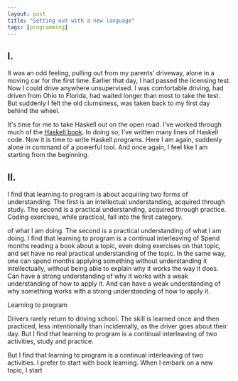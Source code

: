 ```yaml
---
layout: post
title: "Setting out with a new language"
tags: [programming]
---
```


## I.

It was an odd feeling, pulling out from my parents' driveway, alone in a moving 
car for the first time.
Earlier that day, I had passed the licensing test.
Now I could drive anywhere unsupervised.
I was comfortable driving, had driven from Ohio to Florida, had waited longer 
than most to take the test.
But suddenly I felt the old clumsiness, was taken back to my first day behind 
the wheel.

It's time for me to take Haskell out on the open road.
I've worked through much of the [Haskell book](http://haskellbook.com/).
In doing so, I've written many lines of Haskell code.
Now it is time to write Haskell programs.
Here I am again, suddenly alone in command of a powerful tool. 
And once again, I feel like I am starting from the beginning.

## II.

I find that learning to program is about acquiring two forms of understanding.
The first is an intellectual understanding, acquired through study.
The second is a practical understanding, acquired through practice.
Coding exercises, while practical, fall into the first category.

of what I am doing.
The second is a practical understanding of what I am doing.
I find that learning to program is a continual interleaving of 
Spend months reading a book about a topic, even doing exercises on that topic, 
and set have no real practical understanding of the topic.
In the same way, one can spend months applying something without understanding it
intellectually, without being able to explain why it works the way it does.
Can have a strong understanding of why it works with a weak understanding of how
to apply it.
And can have a weak understanding of why something works with a strong understanding
of how to apply it.

Learning to program 

Drivers rarely return to driving school.
The skill is learned once and then practiced, less intentionally than 
incidentally, as the driver goes about their day.
But I find that learning to program is a continual interleaving of two 
activities, study and practice.

But I find that learning to program is a continual interleaving of two 
activities.
I prefer to start with book learning.
When I embark on a new topic, I start 
